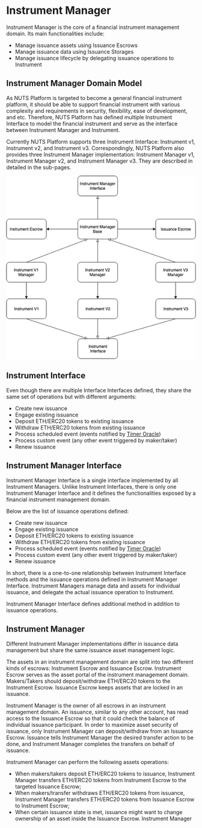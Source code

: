 # Instrument Manager

Instrument Manager is the core of a financial instrument management domain. Its main functionalities include:

* Manage issuance assets using Issuance Escrows
* Manage issuance data using Issuance Storages
* Manage issuance lifecycle by delegating issuance operations to Instrument

## Instrument Manager Domain Model

As NUTS Platform is targeted to become a general financial instrument platform, it should be able to support financial instrument with various complexity and requirements in security, flexibility, ease of development, and etc. Therefore, NUTS Platform has defined multiple Instrument Interface to model the financial instrument and serve as the interface between Instrument Manager and Instrument. 

Currently NUTS Platform supports three Instrument Interface: Instrument v1, Instrument v2, and Instrument v3. Correspondingly, NUTS Platform also provides three Instrument Manager implementation: Instrument Manager v1, Instrument Manager v2, and Instrument Manager v3. They are described in detailed in the sub-pages.

![](../../.gitbook/assets/instrument-management-domain.jpg)

## Instrument Interface

Even though there are multiple Interface Interfaces defined, they share the same set of operations but with different arguments:

* Create new issuance
* Engage existing issuance
* Deposit ETH/ERC20 tokens to existing issuance
* Withdraw ETH/ERC20 tokens from existing issuance
* Process scheduled event \(events notified by [Timer Oracle](../timer-oracle.md)\)
* Process custom event \(any other event triggered by maker/taker\)
* Renew issuance

## Instrument Manager Interface

Instrument Manager Interface is a single interface implemented by all Instrument Managers. Unlike Instrument Interfaces, there is only one Instrument Manager Interface and it defines the functionalities exposed by a financial instrument management domain.

Below are the list of issuance operations defined:

* Create new issuance
* Engage existing issuance
* Deposit ETH/ERC20 tokens to existing issuance
* Withdraw ETH/ERC20 tokens from existing issuance
* Process scheduled event \(events notified by [Timer Oracle](../timer-oracle.md)\)
* Process custom event \(any other event triggered by maker/taker\)
* Renew issuance

In short, there is a one-to-one relationship between Instrument Interface methods and the issuance operations defined in Instrument Manager Interface. Instrument Managers manage data and assets for individual issuance, and delegate the actual issuance operation to Instrument.

Instrument Manager Interface defines additional method in addition to issuance operations.

## Instrument Manager

Different Instrument Manager implementations differ in issuance data management but share the same issuance asset management logic.

The assets in an instrument management domain are split into two different kinds of escrows: Instrument Escrow and Issuance Escrow. Instrument Escrow serves as the asset portal of the instrument management domain. Makers/Takers should deposit/withdraw ETH/ERC20 tokens to the Instrument Escrow. Issuance Escrow keeps assets that are locked in an issuance.

Instrument Manager is the owner of all escrows in an instrument management domain. An issuance, similar to any other account, has read access to the Issuance Escrow so that it could check the balance of individual issuance participant. In order to maximize asset security of issuance, only Instrument Manager can deposit/withdraw from an Issuance Escrow. Issuance tells Instrument Manager the desired transfer action to be done, and Instrument Manager completes the transfers on behalf of issuance.

Instrument Manager can perform the following assets operations:

* When makers/takers deposit ETH/ERC20 tokens to issuance, Instrument Manager transfers ETH/ERC20 tokens from Instrument Escrow to the targeted Issuance Escrow;
* When makers/transfer withdraws ETH/ERC20 tokens from issuance, Instrument Manager transfers ETH/ERC20 tokens from Issuance Escrow to Instrument Escrow;
* When certain issuance state is met, issuance might want to change ownership of an asset inside the Issuance Escrow. Instrument Manager 

